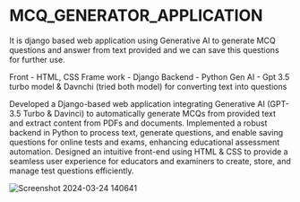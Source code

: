# MCQ_GENERATOR_APPLICATION

It is django based web application using Generative AI to generate MCQ questions and answer from text provided and we can save this questions for further use.

Front - HTML, CSS
Frame work - Django
Backend - Python
Gen AI - Gpt 3.5 turbo model & Davnchi (tried both model) for converting text into questions

Developed a Django-based web application integrating Generative AI (GPT-3.5 Turbo & Davinci) to automatically generate MCQs from provided text and extract content from PDFs and documents.
Implemented a robust backend in Python to process text, generate questions, and enable saving questions for online tests and exams, enhancing educational assessment automation.
Designed an intuitive front-end using HTML & CSS to provide a seamless user experience for educators and examiners to create, store, and manage test questions efficiently.

![Screenshot 2024-03-24 140641](https://github.com/Nishithkumar77/MCQ_GENERATOR_APPLICATION/assets/53296714/e9aff157-91ff-4ba9-8338-0d35da56ca38)
